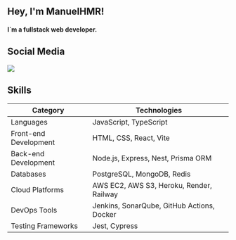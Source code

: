## Hey, I'm ManuelHMR!

<h4> I`m a fullstack web developer. </h4>

## Social Media

<div> 
   <a href="https://www.linkedin.com/in/manuelhmr/" target="_blank"><img src="https://img.shields.io/badge/-LinkedIn-%230077B5?style=for-the-badge&logo=linkedin&logoColor=white" target="_blank"></a> 
</div>


## Skills

| Category              | Technologies                                             |
|-----------------------|----------------------------------------------------------|
| Languages             | JavaScript, TypeScript                                   | 
| Front-end Development | HTML, CSS, React, Vite                                   |
| Back-end Development  | Node.js, Express, Nest, Prisma ORM                       |
| Databases             | PostgreSQL, MongoDB, Redis                               |
| Cloud Platforms       | AWS EC2, AWS S3, Heroku, Render, Railway                 |
| DevOps Tools          | Jenkins, SonarQube, GitHub Actions, Docker               |
| Testing Frameworks    | Jest, Cypress                                            |

